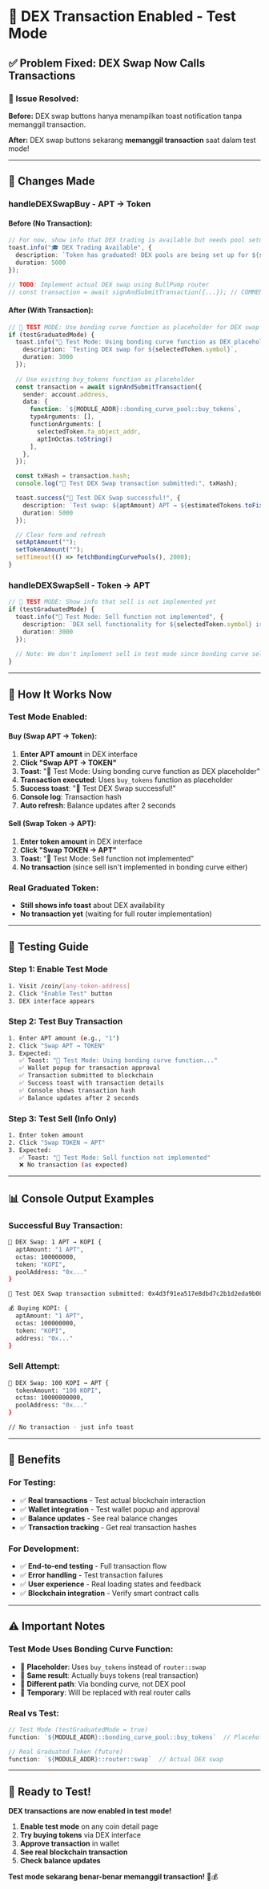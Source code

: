 # 🔄 DEX Transaction Enabled - Test Mode

## ✅ Problem Fixed: DEX Swap Now Calls Transactions

### 🎯 Issue Resolved:

**Before:** DEX swap buttons hanya menampilkan toast notification tanpa memanggil transaction.

**After:** DEX swap buttons sekarang **memanggil transaction** saat dalam test mode!

---

## 🔧 Changes Made

### **handleDEXSwapBuy** - APT → Token

#### Before (No Transaction):
```typescript
// For now, show info that DEX trading is available but needs pool setup
toast.info("🎓 DEX Trading Available", {
  description: `Token has graduated! DEX pools are being set up for ${selectedToken.symbol}`,
  duration: 5000
});

// TODO: Implement actual DEX swap using BullPump router
// const transaction = await signAndSubmitTransaction({...}); // COMMENTED OUT
```

#### After (With Transaction):
```typescript
// 🧪 TEST MODE: Use bonding curve function as placeholder for DEX swap
if (testGraduatedMode) {
  toast.info("🧪 Test Mode: Using bonding curve function as DEX placeholder", {
    description: `Testing DEX swap for ${selectedToken.symbol}`,
    duration: 3000
  });
  
  // Use existing buy_tokens function as placeholder
  const transaction = await signAndSubmitTransaction({
    sender: account.address,
    data: {
      function: `${MODULE_ADDR}::bonding_curve_pool::buy_tokens`,
      typeArguments: [],
      functionArguments: [
        selectedToken.fa_object_addr,
        aptInOctas.toString()
      ],
    },
  });

  const txHash = transaction.hash;
  console.log("🧪 Test DEX Swap transaction submitted:", txHash);

  toast.success("🎉 Test DEX Swap successful!", {
    description: `Test swap: ${aptAmount} APT → ${estimatedTokens.toFixed(2)} ${selectedToken.symbol}`,
    duration: 5000
  });

  // Clear form and refresh
  setAptAmount("");
  setTokenAmount("");
  setTimeout(() => fetchBondingCurvePools(), 2000);
}
```

### **handleDEXSwapSell** - Token → APT

```typescript
// 🧪 TEST MODE: Show info that sell is not implemented yet
if (testGraduatedMode) {
  toast.info("🧪 Test Mode: Sell function not implemented", {
    description: `DEX sell functionality for ${selectedToken.symbol} is not available yet`,
    duration: 3000
  });
  
  // Note: We don't implement sell in test mode since bonding curve sell is also not implemented
}
```

---

## 🎯 How It Works Now

### **Test Mode Enabled:**

#### **Buy (Swap APT → Token):**
1. **Enter APT amount** in DEX interface
2. **Click "Swap APT → TOKEN"**
3. **Toast**: "🧪 Test Mode: Using bonding curve function as DEX placeholder"
4. **Transaction executed**: Uses `buy_tokens` function as placeholder
5. **Success toast**: "🎉 Test DEX Swap successful!"
6. **Console log**: Transaction hash
7. **Auto refresh**: Balance updates after 2 seconds

#### **Sell (Swap Token → APT):**
1. **Enter token amount** in DEX interface
2. **Click "Swap TOKEN → APT"**
3. **Toast**: "🧪 Test Mode: Sell function not implemented"
4. **No transaction** (since sell isn't implemented in bonding curve either)

### **Real Graduated Token:**
- **Still shows info toast** about DEX availability
- **No transaction yet** (waiting for full router implementation)

---

## 🧪 Testing Guide

### **Step 1: Enable Test Mode**
```bash
1. Visit /coin/[any-token-address]
2. Click "Enable Test" button
3. DEX interface appears
```

### **Step 2: Test Buy Transaction**
```bash
1. Enter APT amount (e.g., "1")
2. Click "Swap APT → TOKEN"
3. Expected:
   ✅ Toast: "🧪 Test Mode: Using bonding curve function..."
   ✅ Wallet popup for transaction approval
   ✅ Transaction submitted to blockchain
   ✅ Success toast with transaction details
   ✅ Console shows transaction hash
   ✅ Balance updates after 2 seconds
```

### **Step 3: Test Sell (Info Only)**
```bash
1. Enter token amount
2. Click "Swap TOKEN → APT"
3. Expected:
   ✅ Toast: "🧪 Test Mode: Sell function not implemented"
   ❌ No transaction (as expected)
```

---

## 📊 Console Output Examples

### **Successful Buy Transaction:**
```bash
🔄 DEX Swap: 1 APT → KOPI {
  aptAmount: "1 APT",
  octas: 100000000,
  token: "KOPI",
  poolAddress: "0x..."
}

🧪 Test DEX Swap transaction submitted: 0x4d3f91ea517e8dbd7c2b1d2eda9b080a9b7f75903680c2bc80c5d467ef26b298

💰 Buying KOPI: {
  aptAmount: "1 APT",
  octas: 100000000,
  token: "KOPI",
  address: "0x..."
}
```

### **Sell Attempt:**
```bash
🔄 DEX Swap: 100 KOPI → APT {
  tokenAmount: "100 KOPI",
  octas: 10000000000,
  poolAddress: "0x..."
}

// No transaction - just info toast
```

---

## 🎯 Benefits

### **For Testing:**
- ✅ **Real transactions** - Test actual blockchain interaction
- ✅ **Wallet integration** - Test wallet popup and approval
- ✅ **Balance updates** - See real balance changes
- ✅ **Transaction tracking** - Get real transaction hashes

### **For Development:**
- ✅ **End-to-end testing** - Full transaction flow
- ✅ **Error handling** - Test transaction failures
- ✅ **User experience** - Real loading states and feedback
- ✅ **Blockchain integration** - Verify smart contract calls

---

## ⚠️ Important Notes

### **Test Mode Uses Bonding Curve Function:**
- 🧪 **Placeholder**: Uses `buy_tokens` instead of `router::swap`
- 🧪 **Same result**: Actually buys tokens (real transaction)
- 🧪 **Different path**: Via bonding curve, not DEX pool
- 🧪 **Temporary**: Will be replaced with real router calls

### **Real vs Test:**
```typescript
// Test Mode (testGraduatedMode = true)
function: `${MODULE_ADDR}::bonding_curve_pool::buy_tokens`  // Placeholder

// Real Graduated Token (future)
function: `${MODULE_ADDR}::router::swap`  // Actual DEX swap
```

---

## 🚀 Ready to Test!

**DEX transactions are now enabled in test mode!**

1. **Enable test mode** on any coin detail page
2. **Try buying tokens** via DEX interface
3. **Approve transaction** in wallet
4. **See real blockchain transaction**
5. **Check balance updates**

**Test mode sekarang benar-benar memanggil transaction!** 🔄💰
